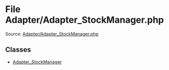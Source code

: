 File Adapter/Adapter_StockManager.php
=========

Source: [Adapter/Adapter_StockManager.php](https://github.com/PrestaShop/PrestaShop/blob/1.6.1.3/Adapter/Adapter_StockManager.php)


Classes
-------

* [Adapter_StockManager](class.Adapter_StockManager.md)

